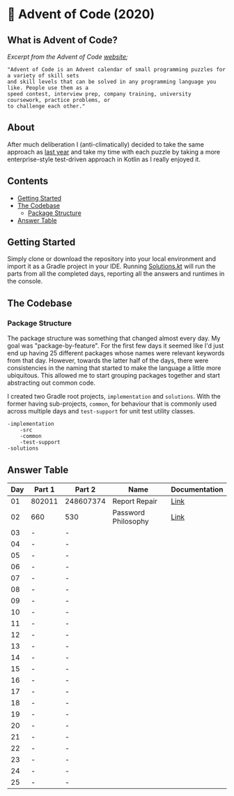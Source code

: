 # :christmas_tree: Advent of Code (2020)

## What is Advent of Code?

_Excerpt from the Advent of Code [website](https://adventofcode.com/2020/about);_

    "Advent of Code is an Advent calendar of small programming puzzles for a variety of skill sets
    and skill levels that can be solved in any programming language you like. People use them as a
    speed contest, interview prep, company training, university coursework, practice problems, or
    to challenge each other."
    
## About
After much deliberation I (anti-climatically) decided to take the same approach as 
[last year](https://github.com/TomPlum/advent-of-code-2019) and take my time with each puzzle by taking a more
enterprise-style test-driven approach in Kotlin as I really enjoyed it.
    
## Contents
* [Getting Started](#getting-started)
* [The Codebase](#the-codebase)
  * [Package Structure](#package-structure)
* [Answer Table](#answer-table)

## Getting Started
Simply clone or download the repository into your local environment and import it as a Gradle project in your IDE.
Running [Solutions.kt](https://git.io/JII6v) will run the parts from all the completed days, reporting all the
answers and runtimes in the console.

## The Codebase
### Package Structure
The package structure was something that changed almost every day. My goal was "package-by-feature". For the first few 
days it seemed like I'd just end up having 25 different packages whose names were relevant keywords from that day. 
However, towards the latter half of the days, there were consistencies in the naming that started to make the language 
a little more ubiquitous. This allowed me to start grouping packages together and start abstracting out common code.

I created two Gradle root projects, `implementation` and `solutions`. With the former having sub-projects, `common`, for
behaviour that is commonly used across multiple days and `test-support` for unit test utility classes.

    -implementation
        -src
        -common
        -test-support
    -solutions

## Answer Table

| Day 	| Part 1 	| Part 2 	        | Name                                      | Documentation          |
|-------|-----------|-------------------|-------------------------------------------|------------------------|
| 01   	| 802011  	| 248607374         | Report Repair                             | [Link](docs/DAY1.MD)   |
| 02   	| 660       | 530               | Password Philosophy                       | [Link](docs/DAY2.MD)   |
| 03   	| -         | -                 |                                           |                        |
| 04   	| -         | -                 |                                           |                        |
| 05   	| -         | -                 |                                           |                        |
| 06   	| -         | -                 |                                           |                        |
| 07   	| -         | -                 |                                           |                        |
| 08   	| -         | -                 |                                           |                        |
| 09   	| -         | -                 |                                           |                        |
| 10   	| -         | -                 |                                           |                        |
| 11   	| -         | -                 |                                           |                        |
| 12   	| -         | -                 |                                           |                        |
| 13   	| -         | -                 |                                           |                        |
| 14   	| -         | -                 |                                           |                        |
| 15   	| -         | -                 |                                           |                        |
| 16   	| -         | -                 |                                           |                        |
| 17   	| -         | -                 |                                           |                        |
| 18   	| -         | -                 |                                           |                        |
| 19   	| -         | -                 |                                           |                        |
| 20   	| -         | -                 |                                           |                        |
| 21   	| -         | -                 |                                           |                        |
| 22   	| -         | -                 |                                           |                        |
| 23   	| -         | -                 |                                           |                        |
| 24   	| -         | -                 |                                           |                        |
| 25   	| -         | -                 |                                           |                        |